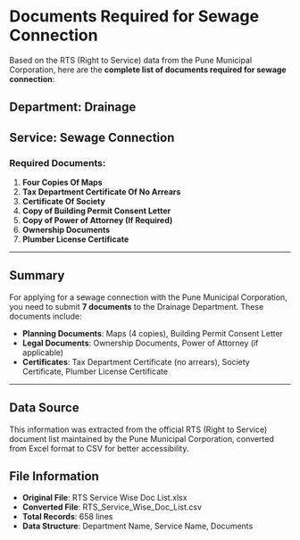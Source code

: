 # Documents Required for Sewage Connection

Based on the RTS (Right to Service) data from the Pune Municipal Corporation, here are the **complete list of documents required for sewage connection**:

## Department: Drainage
## Service: Sewage Connection

### Required Documents:

1. **Four Copies Of Maps**
2. **Tax Department Certificate Of No Arrears**
3. **Certificate Of Society**
4. **Copy of Building Permit Consent Letter**
5. **Copy of Power of Attorney (If Required)**
6. **Ownership Documents**
7. **Plumber License Certificate**

---

## Summary

For applying for a sewage connection with the Pune Municipal Corporation, you need to submit **7 documents** to the Drainage Department. These documents include:

- **Planning Documents**: Maps (4 copies), Building Permit Consent Letter
- **Legal Documents**: Ownership Documents, Power of Attorney (if applicable)
- **Certificates**: Tax Department Certificate (no arrears), Society Certificate, Plumber License Certificate

---

## Data Source
This information was extracted from the official RTS (Right to Service) document list maintained by the Pune Municipal Corporation, converted from Excel format to CSV for better accessibility.

## File Information
- **Original File**: RTS Service Wise Doc List.xlsx
- **Converted File**: RTS_Service_Wise_Doc_List.csv
- **Total Records**: 658 lines
- **Data Structure**: Department Name, Service Name, Documents 